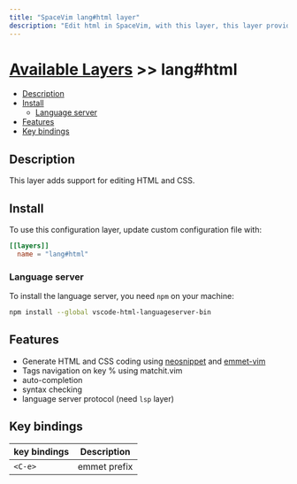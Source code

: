 ```yaml
---
title: "SpaceVim lang#html layer"
description: "Edit html in SpaceVim, with this layer, this layer provides code completion, syntax checking and code formatting for html."
---
```


# [Available Layers](../../) >> lang#html

<!-- vim-markdown-toc GFM -->

- [Description](#description)
- [Install](#install)
  - [Language server](#language-server)
- [Features](#features)
- [Key bindings](#key-bindings)

<!-- vim-markdown-toc -->

## Description

This layer adds support for editing HTML and CSS.

## Install

To use this configuration layer, update custom configuration file with:

```toml
[[layers]]
  name = "lang#html"
```

### Language server

To install the language server, you need `npm` on your machine:

```bash
npm install --global vscode-html-languageserver-bin
```

## Features

- Generate HTML and CSS coding using [neosnippet](https://github.com/Shougo/neosnippet.vim/) and [emmet-vim](https://github.com/mattn/emmet-vim)
- Tags navigation on key % using matchit.vim
- auto-completion
- syntax checking
- language server protocol (need `lsp` layer) 

## Key bindings

| key bindings | Description  |
| ------------ | ------------ |
| `<C-e>`      | emmet prefix |
